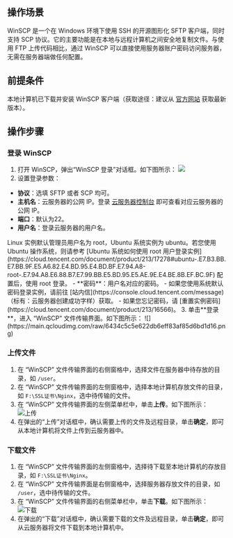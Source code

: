 ## 操作场景
WinSCP 是一个在 Windows 环境下使用 SSH 的开源图形化 SFTP 客户端，同时支持 SCP 协议。它的主要功能是在本地与远程计算机之间安全地复制文件。与使用 FTP 上传代码相比，通过 WinSCP 可以直接使用服务器账户密码访问服务器，无需在服务器端做任何配置。

## 前提条件
本地计算机已下载并安装 WinSCP 客户端（获取途径：建议从 [官方网站](http://winscp.net/eng/docs/lang:chs) 获取最新版本）。

## 操作步骤

### 登录 WinSCP

1. 打开 WinSCP，弹出“WinSCP 登录”对话框。如下图所示：
![](https://mc.qcloudimg.com/static/img/98d96ee1c3b65a3d94e99bb447c8a294/22.png)
2. 设置登录参数：
 - **协议**：选填 SFTP 或者 SCP 均可。
 - **主机名**：云服务器的公网 IP。登录 [云服务器控制台](https://console.cloud.tencent.com/cvm) 即可查看对应云服务器的公网 IP。
 - **端口**：默认为22。
 - **用户名**：登录云服务器的用户名。
 <dx-alert infotype="explain" title="">
 Linux 实例默认管理员用户名为 root，Ubuntu 系统实例为 ubuntu。若您使用 Ubuntu 操作系统，则请参考 [Ubuntu 系统如何使用 root 用户登录实例](https://cloud.tencent.com/document/product/213/17278#ubuntu-.E7.B3.BB.E7.BB.9F.E5.A6.82.E4.BD.95.E4.BD.BF.E7.94.A8-root-.E7.94.A8.E6.88.B7.E7.99.BB.E5.BD.95.E5.AE.9E.E4.BE.8B.EF.BC.9F) 配置后，使用 root 登录。
</dx-alert>
 - **密码**：用户名对应的密码。
	 - 如果您使用系统默认密码登录实例，请前往 [站内信](https://console.cloud.tencent.com/message) （标有：云服务器创建成功字样）获取。
	 - 如果您忘记密码，请 [重置实例密码](https://cloud.tencent.com/document/product/213/16566)。
3. 单击**登录**，进入 “WinSCP” 文件传输界面。如下图所示：
![](https://main.qcloudimg.com/raw/6434c5c5e622db6eff83af85d6bd1d16.png)

### 上传文件
1. 在 “WinSCP” 文件传输界面的右侧窗格中，选择文件在服务器中待存放的目录，如 `/user`。
2. 在 “WinSCP” 文件传输界面的左侧窗格中，选择本地计算机存放文件的目录，如 `F:\SSL证书\Nginx`，选中待传输的文件。
3. 在 “WinSCP” 文件传输界面的左侧菜单栏中，单击**上传**。如下图所示：
![上传](https://main.qcloudimg.com/raw/3d0ed8cf62d43bc2b5ece58ae9b513a6.png)
4. 在弹出的“上传”对话框中，确认需要上传的文件及远程目录，单击**确定**，即可从本地计算机将文件上传到云服务器中。

### 下载文件
1. 在 “WinSCP” 文件传输界面的左侧窗格中，选择待下载至本地计算机的存放目录，如 `F:\SSL证书\Nginx`。
2. 在 “WinSCP” 文件传输界面是右侧窗格中，选择服务器存放文件的目录，如 `/user`，选中待传输的文件。
3. 在 “WinSCP” 文件传输界面的右侧菜单栏中，单击**下载**。如下图所示：
![下载](https://main.qcloudimg.com/raw/b287a5507406fc97a4718f3e314e2aaf.png)
4. 在弹出的“下载”对话框中，确认需要下载的文件及远程目录，单击**确定**，即可从云服务器将文件下载到本地计算机中。
